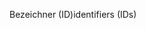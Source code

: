 <span data-ttu-id="f0f20-101">Bezeichner (ID)</span><span class="sxs-lookup"><span data-stu-id="f0f20-101">identifiers (IDs)</span></span>